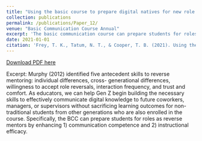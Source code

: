 ```yaml
---
title: "Using the basic course to prepare digital natives for new role as reverse mentors"
collection: publications
permalink: /publications/Paper_12/
venue: "Basic Communication Course Annual"
excerpt: 'The basic communication course can prepare students for roles as reverse mentors by enhancing 1) communication competence and 2) instructional efficacy.'
date: 2021-01-01
citation: 'Frey, T. K., Tatum, N. T., & Cooper, T. B. (2021). Using the basic course to prepare digital natives for new role as reverse mentors. <i>Basic Communication Course Annual, 33</i>(1), 342-345. https://ecommons.udayton.edu/bcca/vol33/iss1/18'
---
```


[Download PDF here](http://tkodyfrey.github.io/files/RM.pdf)

Excerpt: Murphy (2012) identified five antecedent skills to reverse mentoring: individual differences, cross- generational differences, willingness to accept role reversals, interaction frequency, and trust and comfort. As educators, we can help Gen Z begin building the necessary skills to effectively communicate digital knowledge to future coworkers, managers, or supervisors without sacrificing learning outcomes for non-traditional students from other generations who are also enrolled in the course. Specifically, the BCC can prepare students for roles as reverse mentors by enhancing 1) communication competence and 2) instructional efficacy.